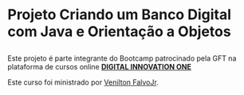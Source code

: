 <h1>

Projeto Criando um Banco Digital com Java e Orientação a Objetos

</h1>

<p>
Este projeto é parte integrante do Bootcamp patrocinado pela GFT na  plataforma de cursos online <strong> <a href="https://web.digitalinnovation.one/home"> DIGITAL INNOVATION ONE  </a></strong>

</p>

Este curso foi ministrado por [Venilton FalvoJr](https://github.com/falvojr/lab-banco-digital-oo "falvojr").
